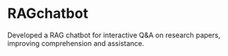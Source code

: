 # RAGchatbot
Developed a RAG chatbot for interactive Q&amp;A on research papers, improving comprehension and assistance.
